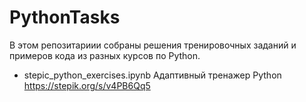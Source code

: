 # PythonTasks

В этом репозитариии собраны решения тренировочных заданий и примеров кода из разных курсов по  Python.

- stepic_python_exercises.ipynb Адаптивный тренажер Python https://stepik.org/s/v4PB6Qq5
